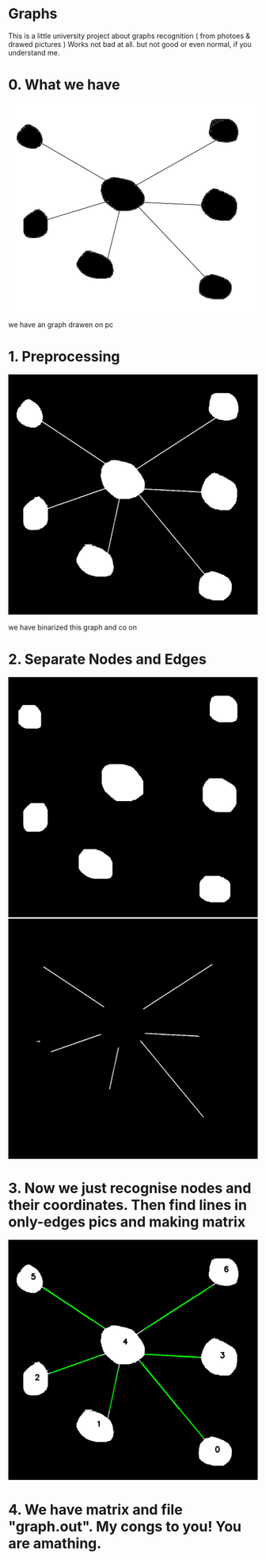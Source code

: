 # Graphs
This is a little university project about graphs recognition ( from photoes & drawed pictures ) 
Works not bad at all. but not good or even normal, if you understand me. 

# 0. What we have
![Image alt](https://github.com/sturmermann/graphs/raw/main/forReadme/0.png)

we have an graph drawen on pc

# 1. Preprocessing
![Image alt](https://github.com/sturmermann/graphs/raw/main/forReadme/1.png)

we have binarized this graph and co on

# 2. Separate Nodes and Edges

![Image alt](https://github.com/sturmermann/graphs/raw/main/forReadme/2.png)
![Image alt](https://github.com/sturmermann/graphs/raw/main/forReadme/5.png)

# 3. Now we just recognise nodes and their coordinates. Then find lines in only-edges pics and making matrix
![Image alt](https://github.com/sturmermann/graphs/raw/main/forReadme/6.png)

# 4. We have matrix and file "graph.out". My congs to you! You are amathing.
